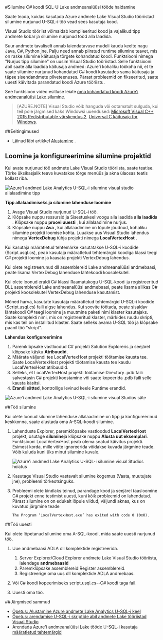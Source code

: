 <properties 
   pageTitle="Silumine U-SQL-tööde haldamine | Microsoft Azure'i" 
   description="Saate teada, kuidas silumine U-SQL-i nurjunud tipp Visual Studio abil. " 
   services="data-lake-analytics" 
   documentationCenter="" 
   authors="mumian" 
   manager="jhubbard" 
   editor="cgronlun"/>
 
<tags
   ms.service="data-lake-analytics"
   ms.devlang="na"
   ms.topic="article"
   ms.tgt_pltfrm="na"
   ms.workload="big-data" 
   ms.date="09/02/2016"
   ms.author="jgao"/>



#<a name="debug-c-code-in-u-sql-for-data-lake-analytics-jobs"></a>Silumine C# koodi SQL-U Lake andmeanalüüsi tööde haldamine 

Saate teada, kuidas kasutada Azure andmete Lake Visual Studio tööriistad silumine nurjunud U-SQL-i töö vead sees kasutaja kood. 

Visual Studio tööriist võimaldab kompileeritud kood ja vajalikud tipp andmete kobar ja silumine nurjunud tööd alla laadida.

Suur andmete tavaliselt annab laiendatavuse mudeli kaudu keelte nagu Java, C#, Python jne. Palju need annab piiratud runtime silumine teavet, mis on raske silumine käitusaja tõrgete kohandatud koodi. Funktsiooni nimega "Nurjus tipp silumine" on uusim Visual Studio tööriistad. Selle funktsiooni abil saate alla laadida käitusaja andmed: Azure'i kohaliku töökoha nii, et te saate silumine nurjunud kohandatud C# koodi kasutades sama käitusaja ja täpse sisendandmete pilveteenuses.  Pärast probleemid on fikseeritud, saate uuesti käivitada parandatud koodi Azure tööriistu.

See funktsioon video esitluse leiate [oma kohandatud koodi Azure'i andmeanalüüsi Lake silumine](https://mix.office.com/watch/1bt17ibztohcb).

>[AZURE.NOTE] Visual Studio võib hanguda või ootamatult sulguda, kui teil pole järgmised kaks Windowsi uuendused: [Microsoft Visual C++ 2015 Redistributable värskendus 2](https://www.microsoft.com/download/details.aspx?id=51682), [Universal C käitusaja for Windows](https://www.microsoft.com/download/details.aspx?id=50410&wa=wsignin1.0).


##<a name="prerequisites"></a>Eeltingimused
-   Läinud läbi artikkel [Alustamine](data-lake-analytics-data-lake-tools-get-started.md) .

## <a name="create-and-configure-debug-projects"></a>Loomine ja konfigureerimine silumine projektid

Kui avate nurjunud töö andmete Lake Visual Studio tööriista, saate teatise. Tõrke üksikasjalik teave kuvatakse tõrge menüüs ja akna ülaosas teatis kollast riba. 

![Azure'i andmed Lake Analytics U-SQL-i silumine visual studio allalaadimine tipp](./media/data-lake-analytics-debug-u-sql-jobs/data-lake-analytics-download-vertex.png)

**Tipp allalaadimiseks ja silumine lahenduse loomine**

1.  Avage Visual Studio nurjunud U-SQL-i töö.
2.  Klõpsake nuppu ressursid ja Sisestuskeel voogu alla laadida **alla laadida** . Klõpsake nuppu **proovi uuesti** , kui allalaadimine nurjus.
3.  Klõpsake nuppu **Ava** , kui allalaadimine on lõpule jõudnud, kohaliku silumine projekti loomise kohta. Luuakse uus Visual Studio lahendus nimega **VertexDebug** tühja projekti nimega **LocalVertexHost** .

Kui kasutaja määratletud tehtemärke kasutatakse U-SQL-i koodide (Script.usql.cs), peab kasutaja määratletud tehtemärgid koodiga klassi teegi C# projekti loomine ja kaasata projekti VertexDebug lahendus.

Kui olete registreerunud dll assemblereid Lake andmeanalüüsi andmebaasi, peate lisama VertexDebug lahenduse lähtekoodi koosolekutel.
 
Kui olete loonud eraldi C# klassi Raamatukogu U-SQL-koodi ja registreeritud DLL assemblereid Lake andmeanalüüsi andmebaasi, peate lisama allikas C# projekti koosolekutel VertexDebug lahenduse kasutamist.

Mõned harva, kasutate kasutaja määratletud tehtemärgid U-SQL-i koodide (Script.usql.cs) faili algse lahendus. Kui soovite töötada, peate sisaldav lähtekoodi C# teegi loomine ja muutmine paketi nimi klaster kasutajaks. Saate komplekti nimi, mis on registreeritud klaster, märkides ruudu skripti, mis kas teil on installitud klaster. Saate selleks avama U-SQL töö ja klõpsake paanil töö "skript". 

**Lahendus konfigureerimine**

1.  Paremklõpsake vastloodud C# projekti Solution Exploreris ja seejärel klõpsake käsku **Atribuudid**.
2.  Määrata väljundi tee LocalVertexHost projekti töötamise kausta tee. Saate LocalVertexHost projekti töötamise kausta tee kaudu LocalVertexHost atribuudid.
3.  Selleks, et LocalVertexHost projekti töötamise Directory .pdb faili salvestasin C# projekti koostamine või saate kopeerida .pdb faili selle kausta käsitsi.
4.  **Erandi sätted**, kontrollige levinud keele Runtime erandid.

![Azure'i andmed Lake Analytics U-SQL-i silumine visual Studios säte](./media/data-lake-analytics-debug-u-sql-jobs/data-lake-analytics-clr-exception-setting.png)
 
##<a name="debug-the-job"></a>Töö silumine

Kui olete loonud silumine lahenduse allalaadimine on tipp ja konfigureerinud keskkonna, saate alustada oma A-SQL-koodi silumine.

1.  Lahenduste Explorer, paremklõpsake vastloodud **LocalVertexHost** projekt, osutage **silumine**ja klõpsake nuppu **Alusta uut eksemplari**. Funktsiooni LocalVertexHost peab olema seatud käivitus projekti. Esimest korda, mille võite ignoreerida võidakse kuvada järgmine teade. Võib kuluda kuni üks minut silumine kuvale.
 
    ![Azure'i andmed Lake Analytics U-SQL-i silumine visual Studios hoiatus](./media/data-lake-analytics-debug-u-sql-jobs/data-lake-analytics-visual-studio-u-sql-debug-warning.png)

4.  Kasutage Visual Studio vastavalt silumine kogemus (Vaata, muutujate jne), probleemi tõrkeotsinguks. 
5.  Probleemi olete kindlaks teinud, parandage kood ja seejärel taasloomine C# projekt enne testimist uuesti, kuni kõik probleemid on lahendatud. Pärast silumine on on edukalt lõpule viidud, väljundi aknas, kus on kuvatud järgmine teade 

        The Program ‘LocalVertexHost.exe’ has exited with code 0 (0x0).
 
##<a name="resubmit-the-job"></a>Töö uuesti

Kui olete lõpetanud silumine oma A-SQL-koodi, mida saate uuesti nurjunud töö.

1. Uue andmebaasi ADLA dll komplektide registreerida.

    1.  Server Explorer/Cloud Explorer andmete Lake Visual Studio tööriista, laiendage **andmebaasid** 
    2.  Paremklõpsake assemblereid Register assemblereid. 
    3.  Registreerige oma uus dll komplektide ADLA andmebaas.
 
2.  Või C# koodi kopeerimiseks script.usql.cs--C# koodi taga fail.
3.  Uuesti oma töö.

##<a name="next-steps"></a>Järgmised sammud

- [Õpetus: Alustamine Azure andmete Lake Analytics U-SQL-i keel](data-lake-analytics-u-sql-get-started.md)
- [Õpetus: arendamise U-SQL-i skriptide abil andmete Lake tööriistad Visual Studio](data-lake-analytics-data-lake-tools-get-started.md)
- [Arendada Azure'i andmeanalüüsi Lake tööde U-SQL-i kasutaja määratletud tehtemärgid](data-lake-analytics-u-sql-develop-user-defined-operators.md)

